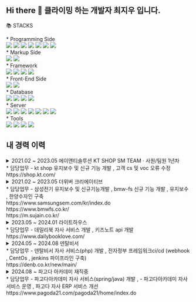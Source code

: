 

## Hi there 👋 클라이밍 하는 개발자 최지우 입니다. 
📚 STACKS<br>
<div>
* Programming Side
</div>

<div>
  <img src="https://img.shields.io/badge/Java-007396?style=for-the-badge&logo=java&logoColor=white">
  <img src="https://img.shields.io/badge/Python-3776AB?style=for-the-badge&logo=python&logoColor=white">
  <img src="https://img.shields.io/badge/.NET-512BD4?style=for-the-badge&logo=dotnet&logoColor=white">
    <img src="https://img.shields.io/badge/JavaScript-F7DF1E?style=for-the-badge&logo=javascript&logoColor=black">
  <img src="https://img.shields.io/badge/Thymeleaf-005F0F?style=for-the-badge&logo=Thymeleaf&logoColor=white">  
  <img src="https://img.shields.io/badge/JSP-007396?style=for-the-badge&logo=java&logoColor=white">
  <img src="https://img.shields.io/badge/TypeScript-3178C6?style=for-the-badge&logo=typescript&logoColor=white">
</div>
<div>
* Markup Side 
</div>

<div>
  <img src="https://img.shields.io/badge/HTML5-E34F26?style=for-the-badge&logo=html5&logoColor=white">
  <img src="https://img.shields.io/badge/CSS3-1572B6?style=for-the-badge&logo=css3&logoColor=white">
</div>
<div>
* Framework  
</div>

<div>
<img src="https://img.shields.io/badge/spring-6DB33F?style=for-the-badge&logo=spring&logoColor=white">   
<img src="https://img.shields.io/badge/springBoot-6DB33F?style=for-the-badge&logo=spring&logoColor=white">   
<img src="https://img.shields.io/badge/Express-000000?style=for-the-badge&logo=express&logoColor=white">
<img src="https://img.shields.io/badge/Django-092E20?style=for-the-badge&logo=django&logoColor=white">
</div>

<div>
* Front-End Side
</div>

<div>
  <img src="https://img.shields.io/badge/jQuery-0769AD?style=for-the-badge&logo=jquery&logoColor=white">
  <img src="https://img.shields.io/badge/Bootstrap-7952B3?style=for-the-badge&logo=bootstrap&logoColor=white">

</div>
<div>
* Database
<div>
  <img src="https://img.shields.io/badge/oracle-F80000?style=for-the-badge&logo=oracle&logoColor=white"> 
  <img src="https://img.shields.io/badge/mysql-4479A1?style=for-the-badge&logo=mysql&logoColor=white"> 
  <img src="https://img.shields.io/badge/mariaDB-003545?style=for-the-badge&logo=mariaDB&logoColor=white"> 
  <img src="https://img.shields.io/badge/mssql-CC2927?style=for-the-badge&logo=microsoft-sql-server&logoColor=white">

</div>
* Server
<div>
  <img src="https://img.shields.io/badge/node.js-339933?style=for-the-badge&logo=Node.js&logoColor=white">
  <img src="https://img.shields.io/badge/apache tomcat-F8DC75?style=for-the-badge&logo=apachetomcat&logoColor=white">
  <img src="https://img.shields.io/badge/linux-FCC624?style=for-the-badge&logo=linux&logoColor=black"> 
  <img src="https://img.shields.io/badge/centos-FCC624?style=for-the-badge&logo=linux&logoColor=black"> 
  <img src="https://img.shields.io/badge/jeus-0078D7?style=for-the-badge&logo=jeus&logoColor=white">
  <img src="https://img.shields.io/badge/webtoB-009639?style=for-the-badge&logo=webtoB&logoColor=white">
  <img src="https://img.shields.io/badge/iis-0078D7?style=for-the-badge&logo=microsoft&logoColor=white">

</div>
* Tools
<div>
  <img src="https://img.shields.io/badge/github-181717?style=for-the-badge&logo=github&logoColor=white">
  <img src="https://img.shields.io/badge/git-F05032?style=for-the-badge&logo=git&logoColor=white">
  <img src="https://img.shields.io/badge/jenkins-D24939?style=for-the-badge&logo=jenkins&logoColor=white">
  <img src="https://img.shields.io/badge/slack-4A154B?style=for-the-badge&logo=slack&logoColor=white">

</div>





## 내 경력 이력

<details>
  <summary> 2021.02 ~ 2023.05 에이앤티솔루션 KT SHOP SM TEAM · 사원/팀원 1년차   
    <br> * 담당업무 
  - kt shop 유지보수 및 신규 기능 개발 , 고객 cs 및 voc 오류 수정 
    <br>https://shop.kt.com/
  </summary>
</details>

<details>
  <summary> 2021.02 ~ 2023.05 더위버 크리에이티브 
    <br> * 담당업무 
  - 삼성전기 유지보수 및 신규기능개발 ,  bmw-fs 신규 기능 개발 , 유지보수 , 한양수자인 구축 
  <br> https://www.samsungsem.com/kr/index.do
  <br> https://www.bmwfs.co.kr/
  <br> https://m.sujain.co.kr/
  </summary>
</details>

<details>
  <summary> 2023.05 ~ 2024.01 라이트하우스 
    <br> * 담당업무 
  - 데일리북 자사 서비스 개발 , 키즈노트 api 개발
  <br> https://www.dailybooklove.com/
  </summary>
</details>

<details>
  <summary> 2024.05 ~ 2024.08 덴탈비서
    <br> * 담당업무 
  - 덴탈비서 자사 서비스(php) 개발  , 전자정부 프레임워크ci/cd (webhook , CentOs , jenkins  파이프라인 구축)
  <br>https://denb.co.kr/new/main/
  </summary>
</details>

<details>
  <summary>  2024.08 ~ 파고다 아카데미 재직중
    <br> * 담당업무 
  - 파고다아카데미  자사 서비스(spring/java) 개발  ,  - 파고다아카데미  자사 서비스 운영  , 파고다 자사 ERP 서비스 개선 
  <br>https://www.pagoda21.com/pagoda21/home/index.do
  </summary>
</details>
